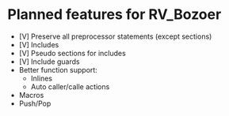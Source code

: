 # Planned features for RV_Bozoer

- [V] Preserve all preprocessor statements (except sections)
- [V] Includes
- [V] Pseudo sections for includes
- [V] Include guards
- Better function support:
  - Inlines
  - Auto caller/calle actions
- Macros
- Push/Pop
